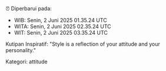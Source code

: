 ⏰ Diperbarui pada:
- WIB: Senin, 2 Juni 2025 01.35.24 UTC
- WITA: Senin, 2 Juni 2025 02.35.24 UTC
- WIT: Senin, 2 Juni 2025 03.35.24 UTC

Kutipan Inspiratif:
"Style is a reflection of your attitude and your personality."


Kategori: attitude

